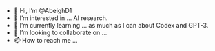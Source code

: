 - 👋 Hi, I’m @AbeighD1
- 👀 I’m interested in ... AI research.
- 🌱 I’m currently learning ... as much as I can about Codex and GPT-3.
- 💞️ I’m looking to collaborate on ... 
- 📫 How to reach me ...
